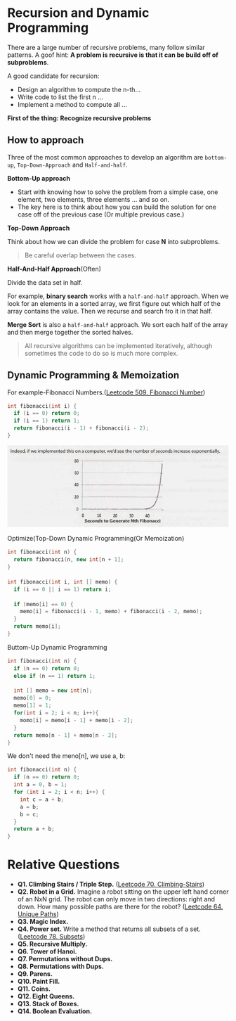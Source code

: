 # Recursion and Dynamic Programming

There are a large number of recursive problems, many follow similar patterns. A goof hint: 
**A problem is recursive is that it can be build off of subproblems**.

A good candidate for recursion:

* Design an algorithm to compute the n-th...
* Write code to list the first n ...
* Implement a method to compute all ...
  
**First of the thing: Recognize recursive problems**

## How to approach

Three of the most common approaches to develop an algorithm are `bottom-up`, `Top-Down-Approach` and `Half-and-half`.

**Bottom-Up approach**

* Start with knowing how to solve the problem from a simple case, one element, two elements, three elements ... and so on.
* The key here is to think about how you can build the solution for one case off of the previous case (Or multiple previous case.)

**Top-Down Approach**

Think about how we can divide the problem for case **N** into subproblems.

> Be careful overlap between the cases.

**Half-And-Half Approach**(Often)

Divide the data set in half.

For example, **binary search** works with a `half-and-half` approach. When we look for an elements in a sorted array, we first figure out which half of the array contains the value. Then we recurse and search fro it in that half.

**Merge Sort** is also a `half-and-half` approach. We sort each half of the array and then merge together the sorted halves.

> All recursive algorithms can be implemented iteratively, although sometimes the code to do so is much more complex.

## Dynamic Programming & Memoization

For example-Fibonacci Numbers.([Leetcode 509. Fibonacci Number](../Leetcode-509-Fibonacci-Number.md))

```cpp
int fibonacci(int i) {
  if (i == 0) return 0;
  if (i == 1) return 1;
  return fibonacci(i - 1) + fibonacci(i - 2);
}
```

![](/images/2019-02-10-16-41-00.png)

Optimize(Top-Down Dynamic Programming(Or Memoization)

```cpp
int fibonacci(int n) {
  return fibonacci(n, new int[n + 1];
}

int fibonacci(int i, int [] memo) {
  if (i == 0 || i == 1) return i;

  if (memo[i] == 0) {
    memo[i] = fibonacci(i - 1, memo) + fibonacci(i - 2, memo);
  }
  return memo[i];
}
```

Buttom-Up Dynamic Programming

```cpp
int fibonacci(int n) {
  if (n == 0) return 0;
  else if (n == 1) return 1;

  int [] memo = new int[n];
  memo[0] = 0;
  memo[1] = 1;
  for(int i = 2; i < n; i++){
    momo[i] = memo[i - 1] + memo[i - 2];
  }
  return memo[n - 1] + memo[n - 2];
}
```

We don't need the meno[n], we use a, b:

```cpp
int fibonacci(int n) {
  if (n == 0) return 0;
  int a = 0, b = 1;
  for (int i = 2; i < n; i++) {
    int c = a + b;
    a = b;
    b = c;
  }
  return a + b;
}
```

# Relative Questions

* **Q1. Climbing Stairs / Triple Step.** ([Leetcode 70. Climbing-Stairs](../Leetcode-70-Climbing-Stairs.md))
* **Q2. Robot in a Grid.** Imagine a robot sitting on the upper left hand corner of an NxN grid. The robot can only move in two directions: right and down. How many possible paths are there for the robot? ([Leetcode 64. Unique Paths](../Leetcode-63-Unique-Paths-II.md))
* **Q3. Magic Index.**
* **Q4. Power set.** Write a method that returns all subsets of a set.([Leetcode 78. Subsets](../Leetcode-78-Subsets.md))
* **Q5. Recursive Multiply.**
* **Q6. Tower of Hanoi.**
* **Q7. Permutations without Dups.**
* **Q8. Permutations with Dups.**
* **Q9. Parens.**
* **Q10. Paint Fill.**
* **Q11. Coins.**
* **Q12. Eight Queens.**
* **Q13. Stack of Boxes.**
* **Q14. Boolean Evaluation.**
